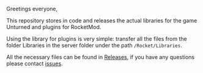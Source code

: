 Greetings everyone,<br>

This repository stores in code and releases the actual libraries for the game Unturned and plugins for RocketMod.<br>

Using the library for plugins is very simple: transfer all the files from the folder Libraries in the server folder under the path `/Rocket/Libraries`.<br>

All the necessary files can be found in [Releases](https://github.com/d3adwolf/unturned-libraries/releases), if you have any questions please contact [issues](https://github.com/d3adwolf/unturned-libraries/issues).
